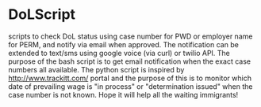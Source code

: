 # DoLScript
scripts to check DoL status using case number for PWD or employer name for PERM, and notify via email when approved.
The notification can be extended to text/sms using google voice (via curl) or twilio API. 
The purpose of the bash script is to get email notification when the exact case numbers all available. 
The python script is inspired by http://www.trackitt.com/ portal and the purpose of this is to monitor which date of prevailing wage is "in process" or "determination issued" when the case number is not known. 
Hope it will help all the waiting immigrants!
